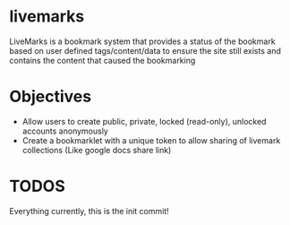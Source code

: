 livemarks
=========

LiveMarks is a bookmark system that provides a status of the bookmark based on user defined tags/content/data to ensure the site still exists and contains the content that caused the bookmarking


Objectives
=========

* Allow users to create public, private, locked (read-only), unlocked accounts anonymously
* Create a bookmarklet with a unique token to allow sharing of livemark collections (Like google docs share link)


TODOS
=========

Everything currently, this is the init commit!
